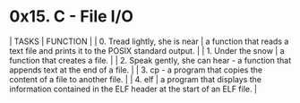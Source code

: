 # 0x15. C - File I/O
| TASKS | FUNCTION |
| 0. Tread lightly, she is near |  a function that reads a text file and prints it to the POSIX standard output. |
| 1. Under the snow | a function that creates a file. |
| 2. Speak gently, she can hear - a function that appends text at the end of a file. |
| 3. cp - a program that copies the content of a file to another file. |
| 4. elf | a program that displays the information contained in the ELF header at the start of an ELF file. |
